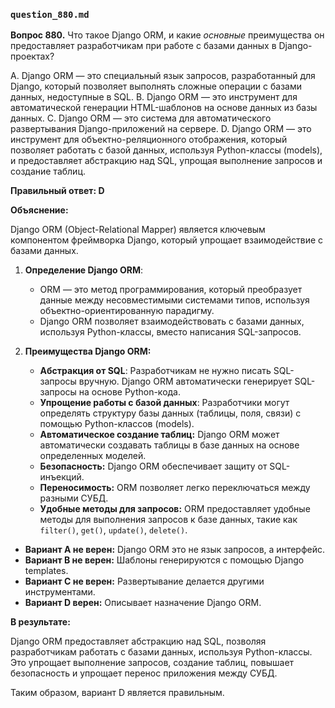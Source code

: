 ### `question_880.md`

**Вопрос 880.** Что такое Django ORM, и какие *основные* преимущества он предоставляет разработчикам при работе с базами данных в Django-проектах?

A. Django ORM — это специальный язык запросов, разработанный для Django, который позволяет выполнять сложные операции с базами данных, недоступные в SQL.
B. Django ORM — это инструмент для автоматической генерации HTML-шаблонов на основе данных из базы данных.
C. Django ORM — это система для автоматического развертывания Django-приложений на сервере.
D. Django ORM — это инструмент для объектно-реляционного отображения, который позволяет работать с базой данных, используя Python-классы (models), и предоставляет абстракцию над SQL, упрощая выполнение запросов и создание таблиц.

**Правильный ответ: D**

**Объяснение:**

Django ORM (Object-Relational Mapper) является ключевым компонентом фреймворка Django, который упрощает взаимодействие с базами данных.

1.  **Определение Django ORM**:
    *   ORM — это метод программирования, который преобразует данные между несовместимыми системами типов, используя объектно-ориентированную парадигму.
    *   Django ORM позволяет взаимодействовать с базами данных, используя Python-классы, вместо написания SQL-запросов.

2.  **Преимущества Django ORM:**
    *   **Абстракция от SQL**: Разработчикам не нужно писать SQL-запросы вручную. Django ORM автоматически генерирует SQL-запросы на основе Python-кода.
    *   **Упрощение работы с базой данных**:  Разработчики могут определять структуру базы данных (таблицы, поля, связи) с помощью Python-классов (models).
    *   **Автоматическое создание таблиц:**  Django ORM может автоматически создавать таблицы в базе данных на основе определенных моделей.
    *   **Безопасность:**  Django ORM обеспечивает защиту от SQL-инъекций.
    *   **Переносимость:** ORM позволяет легко переключаться между разными СУБД.
    *   **Удобные методы для запросов:** ORM предоставляет удобные методы для выполнения запросов к базе данных, такие как `filter()`, `get()`, `update()`, `delete()`.

*   **Вариант A не верен:** Django ORM это не язык запросов, а интерфейс.
*   **Вариант B не верен:** Шаблоны генерируются с помощью Django templates.
*   **Вариант C не верен:** Развертывание делается другими инструментами.
*   **Вариант D верен:** Описывает назначение Django ORM.

**В результате:**

Django ORM предоставляет абстракцию над SQL, позволяя разработчикам работать с базами данных, используя Python-классы. Это упрощает выполнение запросов, создание таблиц, повышает безопасность и упрощает перенос приложения между СУБД.

Таким образом, вариант D является правильным.
